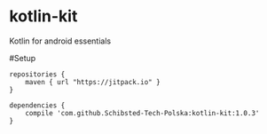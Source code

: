 # kotlin-kit
Kotlin for android essentials

#Setup
```
repositories {
    maven { url "https://jitpack.io" }
}
    
dependencies {
    compile 'com.github.Schibsted-Tech-Polska:kotlin-kit:1.0.3'
}
```
